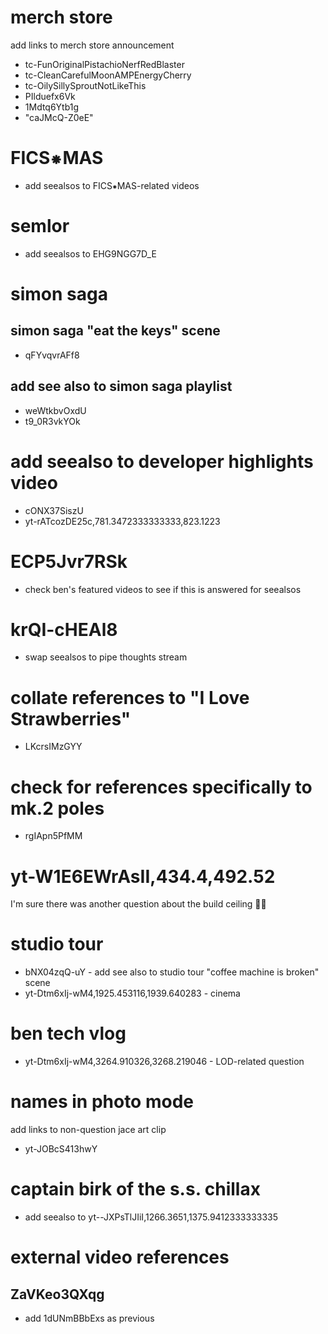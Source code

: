 # merch store
add links to merch store announcement
* tc-FunOriginalPistachioNerfRedBlaster
* tc-CleanCarefulMoonAMPEnergyCherry
* tc-OilySillySproutNotLikeThis
* PIlduefx6Vk
* 1Mdtq6Ytb1g
* "caJMcQ-Z0eE"

# FICS⁕MAS
* add seealsos to FICS⁕MAS-related videos

# semlor
* add seealsos to EHG9NGG7D_E

# simon saga
## simon saga "eat the keys" scene
* qFYvqvrAFf8

## add see also to simon saga playlist
* weWtkbvOxdU
* t9_0R3vkYOk

# add seealso to developer highlights video
* cONX37SiszU
* yt-rATcozDE25c,781.3472333333333,823.1223

# ECP5Jvr7RSk
* check ben's featured videos to see if this is answered for seealsos

# krQI-cHEAl8
* swap seealsos to pipe thoughts stream

# collate references to "I Love Strawberries"
* LKcrsIMzGYY

# check for references specifically to mk.2 poles
* rgIApn5PfMM

# yt-W1E6EWrAsII,434.4,492.52
I'm sure there was another question about the build ceiling 🤷‍♂️

# studio tour
* bNX04zqQ-uY - add see also to studio tour "coffee machine is broken" scene
* yt-Dtm6xIj-wM4,1925.453116,1939.640283 - cinema

# ben tech vlog
* yt-Dtm6xIj-wM4,3264.910326,3268.219046 - LOD-related question

# names in photo mode
add links to non-question jace art clip
* yt-JOBcS413hwY

# captain birk of the s.s. chillax
* add seealso to yt--JXPsTlJIiI,1266.3651,1375.9412333333335

# external video references
## ZaVKeo3QXqg
* add 1dUNmBBbExs as previous
